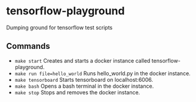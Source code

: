 # tensorflow-playground
Dumping ground for tensorflow test scripts

## Commands

* `make start` Creates and starts a docker instance called tensorflow-playground.
* `make run file=hello_world` Runs hello_world.py in the docker instance.
* `make tensorboard` Starts tensorboard on localhost:6006.
* `make bash` Opens a bash terminal in the docker instance.
* `make stop` Stops and removes the docker instance.
